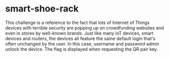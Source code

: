 # smart-shoe-rack

This challenge is a reference to the fact that lots of Internet of Things devices with terrible security are popping up on crowdfunding websites and even in stores by well-known brands. Just like many IoT devices, smart devices and routers, the devices all feature the same default login that's often unchanged by the user. In this case, username and password admin unlock the device. The flag is displayed when requesting the QR pair key.
